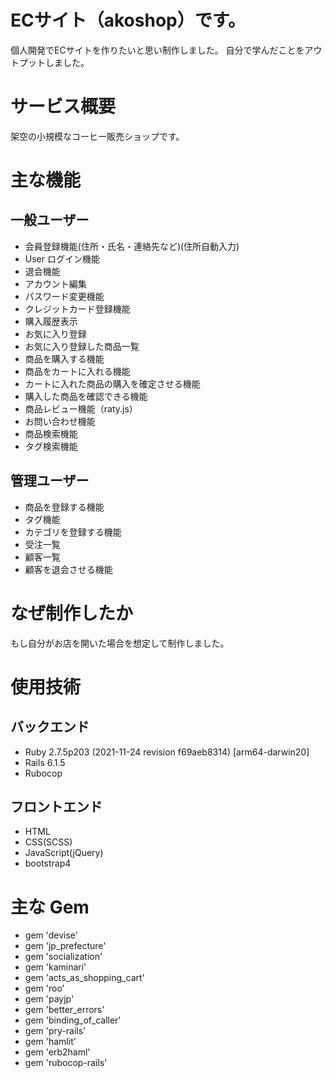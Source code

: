 # ECサイト（akoshop）です。
個人開発でECサイトを作りたいと思い制作しました。
自分で学んだことをアウトプットしました。

# サービス概要
架空の小規模なコーヒー販売ショップです。

# 主な機能

## 一般ユーザー
* 会員登録機能(住所・氏名・連絡先など)(住所自動入力)
* User ログイン機能
* 退会機能
* アカウント編集
* パスワード変更機能
* クレジットカード登録機能
* 購入履歴表示
* お気に入り登録
* お気に入り登録した商品一覧
* 商品を購入する機能
* 商品をカートに入れる機能
* カートに入れた商品の購入を確定させる機能
* 購入した商品を確認できる機能
* 商品レビュー機能（raty.js）
* お問い合わせ機能
* 商品検索機能
* タグ検索機能

## 管理ユーザー
* 商品を登録する機能
* タグ機能
* カテゴリを登録する機能
* 受注一覧
* 顧客一覧
* 顧客を退会させる機能

# なぜ制作したか
もし自分がお店を開いた場合を想定して制作しました。

# 使用技術
## バックエンド
 * Ruby 2.7.5p203 (2021-11-24 revision f69aeb8314) [arm64-darwin20]
 * Rails 6.1.5
 * Rubocop
## フロントエンド
* HTML
* CSS(SCSS)
* JavaScript(jQuery)
* bootstrap4

# 主な Gem
* gem 'devise'
* gem 'jp_prefecture'
* gem 'socialization'
* gem 'kaminari'
* gem 'acts_as_shopping_cart'
* gem 'roo'
* gem 'payjp'
* gem 'better_errors'
* gem 'binding_of_caller'
* gem 'pry-rails'
* gem 'hamlit'
* gem 'erb2haml'
* gem 'rubocop-rails'
